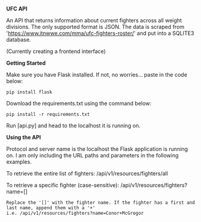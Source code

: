 **UFC API**

An API that returns information about current fighters across all weight divisions. 
The only supported format is JSON.
The data is scraped from 'https://www.itnwwe.com/mma/ufc-fighters-roster/' and put into a SQLITE3 database.

(Currently creating a frontend interface)

**Getting Started**

Make sure you have Flask installed. 
If not, no worries... paste in the code below:
```
pip install flask
```
Download the requirements.txt using the command below:
```
pip install -r requirements.txt
```
Run [api.py] and head to the localhost it is running on.

**Using the API**

Protocol and server name is the localhost the Flask application is running on.
I am only including the URL paths and parameters in the following examples.

To retrieve the entire list of fighters:
    /api/v1/resources/fighters/all

To retrieve a specific fighter (case-sensitive):
    /api/v1/resources/fighters?name=[]
    
    Replace the '[]' with the fighter name. If the fighter has a first and last name, append them with a '+'
    i.e. /api/v1/resources/fighters?name=Conor+McGregor
